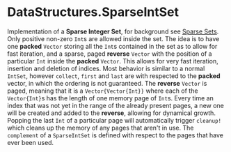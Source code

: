 # DataStructures.SparseIntSet

Implementation of a __Sparse Integer Set__, for background see [Sparse Sets](https://www.computist.xyz/2018/06/sparse-sets.html).
Only positive non-zero `Int`s are allowed inside the set. 
The idea is to have one **packed** `Vector` storing all the `Int`s contained in the set as to allow for fast iteration, and a sparse, paged **reverse** `Vector` with the position of a particular `Int` inside the **packed** `Vector`. This allows for very fast iteration, insertion and deletion of indices.
Most behavior is similar to a normal `IntSet`, however `collect`, `first` and `last` are with respected to the **packed** vector, in which the ordering is not guaranteed. 
The **reverse** `Vector` is paged, meaning that it is a `Vector{Vector{Int}}` where each of the `Vector{Int}`s has the length of one memory page of `Int`s. Every time an index that was not yet in the range of the already present pages, a new one will be created and added to the **reverse**, allowing for dynamical growth. 
Popping the last `Int` of a particular page will automatically trigger `cleanup!` which cleans up the memory of any pages that aren't in use. 
The `complement` of a `SparseIntSet` is defined with respect to the pages that have ever been used.
